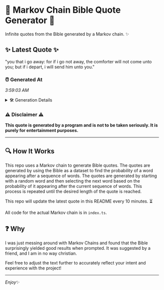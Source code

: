 # 📖 Markov Chain Bible Quote Generator 📖

Infinite quotes from the Bible generated by a Markov chain. ✨

## ✨ Latest Quote ✨
"you that i go away: for if i go not away, the comforter will not come unto you; but if i depart, i will send him unto you."

### ⏰ Generated At
*3:59:03 AM*

<details>
    <summary>🛠️ Generation Details</summary>
    <p>
        <strong>🌱 Seed:</strong> you<br>
        <strong>🔄 Iterations:</strong> 27<br>
        <strong>📜 Context History:</strong><br>[ you ]: that<br>[ you, that ]: i<br>[ you, that, i ]: go<br>[ you, that, i, go ]: away:<br>[ you, that, i, go, away: ]: for<br>[ you, that, i, go, away:, for ]: if<br>[ that, i, go, away:, for, if ]: i<br>[ i, go, away:, for, if, i ]: go<br>[ go, away:, for, if, i, go ]: not<br>[ away:, for, if, i, go, not ]: away,<br>[ for, if, i, go, not, away, ]: the<br>[ if, i, go, not, away,, the ]: comforter<br>[ i, go, not, away,, the, comforter ]: will<br>[ go, not, away,, the, comforter, will ]: not<br>[ not, away,, the, comforter, will, not ]: come<br>[ away,, the, comforter, will, not, come ]: unto<br>[ the, comforter, will, not, come, unto ]: you;<br>[ comforter, will, not, come, unto, you; ]: but<br>[ will, not, come, unto, you;, but ]: if<br>[ not, come, unto, you;, but, if ]: i<br>[ come, unto, you;, but, if, i ]: depart,<br>[ unto, you;, but, if, i, depart, ]: i<br>[ you;, but, if, i, depart,, i ]: will<br>[ but, if, i, depart,, i, will ]: send<br>[ if, i, depart,, i, will, send ]: him<br>[ i, depart,, i, will, send, him ]: unto<br>[ depart,, i, will, send, him, unto ]: you.<br>
    </p>
</details>

### ⚠️ Disclaimer ⚠️
**This quote is generated by a program and is not to be taken seriously. It is purely for entertainment purposes.**

---

## 🔍 How It Works

This repo uses a Markov chain to generate Bible quotes. The quotes are generated by using the Bible as a dataset to find the probability of a word appearing after a sequence of words. The quotes are generated by starting with a random word and then selecting the next word based on the probability of it appearing after the current sequence of words. This process is repeated until the desired length of the quote is reached.

This repo will update the latest quote in this README every 10 minutes. ⏳

All code for the actual Markov chain is in `index.ts`.

## ❓ Why

I was just messing around with Markov Chains and found that the Bible surprisingly yielded good results when prompted. 
It was suggested by a friend, and I am in no way christian.

Feel free to adjust the text further to accurately reflect your intent and experience with the project!

---

*Enjoy*✨
